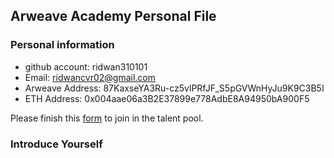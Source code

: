 ## Arweave Academy Personal File
### Personal information
- github account: ridwan310101
 - Email: ridwancvr02@gmail.com
 - Arweave Address: 87KaxseYA3Ru-cz5vlPRfJF_S5pGVWnHyJu9K9C3B5I
 - ETH Address: 0x004aae06a3B2E37899e778AdbE8A94950bA900F5

 Please 
finish this 
[form](https://docs.google.com/forms/d/e/1FAIpQLSfWA5fIIcBgmRppm3jNz5vmf9Mai_QMVil-2pO4r7YKn_Zhtw/viewform?usp=sf_link) 
to join in the talent pool.
### Introduce Yourself

